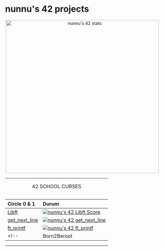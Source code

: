 # **nunnu's 42 projects**
<p align="center">
<a href="https://github.com/JaeSeoKim/badge42">
        <img width="500px"src="https://badge42.vercel.app/api/v2/cldyzvso800060fmnnkmsw17v/stats?cursusId=21&coalitionId=362" alt="nunnu's 42 stats" /></a>
</p>

<table width="100%" align="center">
<tr style="display:flex; justify-content:space-around; paddind:0;">
<td colspan="2" style="padding:0; margin:0; text-align:center;">

<p align="center">
42 SCHOOL CURSES
</p>

</td></tr>

<tr style="display:flex; justify-content:space-around; paddind:0;">
<td style="padding:0; margin:0;">

| Circle 0 & 1  | Durum  |
| :-  	        | :-     |
| [Libft](https://github.com/nisaunnu/42_School_Curses/tree/libft)         | [![nunnu's 42 Libft Score](https://badge42.vercel.app/api/v2/cldyzvso800060fmnnkmsw17v/project/3144746)](https://github.com/nisaunnu/42_School_Curses/tree/libft)|
| [get_next_line](https://github.com/nisaunnu/42_School_Curses/tree/get_next_line) | [![nunnu's 42 get_next_line](https://badge42.vercel.app/api/v2/cldyzvso800060fmnnkmsw17v/project/3208387)](https://github.com/nisaunnu/42_School_Curses/tree/get_next_line)|
| [ft_printf](https://github.com/nisaunnu/42_School_Curses/tree/ft_printf)     | [![nunnu's 42 ft_printf](https://badge42.vercel.app/api/v2/cldyzvso800060fmnnkmsw17v/project/3208180)](https://github.com/nisaunnu/42_School_Curses/tree/ft_printf)|
<!-- | Born2Beroot   | [![nunnu's 42 Born2Beroot]()](https://github.com/kuvarti/42MainWorks/tree/born2beroot)| -->

</td></tr>
</table>
